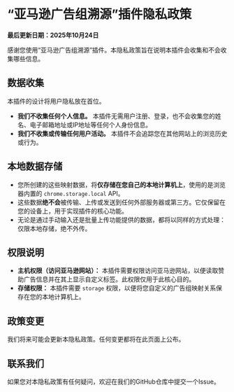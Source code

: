 # “亚马逊广告组溯源”插件隐私政策

**最后更新日期：2025年10月24日**

感谢您使用“亚马逊广告组溯源”插件。本隐私政策旨在说明本插件会收集和不会收集哪些信息。

## 数据收集

本插件的设计将用户隐私放在首位。

*   **我们不收集任何个人信息。** 本插件无需用户注册、登录，也不会收集您的姓名、电子邮箱地址或IP地址等任何个人身份信息。
*   **我们不收集或传输任何用户活动。** 本插件不会追踪您在其他网站上的浏览历史或行为。

## 本地数据存储

*   您所创建的这些映射数据，将**仅存储在您自己的本地计算机上**，使用的是浏览器内置的 `chrome.storage.local` API。
*   这些数据**绝不会**被传输、上传或发送到任何外部服务器或第三方。它仅保留在您的设备上，用于实现插件的核心功能。
*   无论是通过手动输入还是批量上传功能提供的数据，都将以同样的方式处理：仅限本地存储，绝不外传。

## 权限说明

*   **主机权限（访问亚马逊网站）：** 本插件需要权限访问亚马逊网站，以便读取赞助广告信息并在其上显示自定义标签。此权限仅用于此核心目的。
*   **存储权限：** 本插件需要 `storage` 权限，以便将您自定义的广告组映射关系保存在您的本地计算机上。

## 政策变更

我们将来可能会更新本隐私政策。任何变更都将在此页面上公布。

## 联系我们

如果您对本隐私政策有任何疑问，欢迎在我们的GitHub仓库中提交一个Issue。
